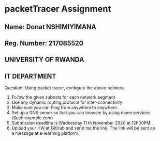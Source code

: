 # packetTracer Assignment
## Name: Donat NSHIMIYIMANA
## Reg. Number: 217085520
## UNIVERSITY OF RWANDA
## IT DEPARTMENT


Question:
Using packet tracer, configure the above network.
1. Follow the given subnets for each network segment
2. Use any dynamic routing protocol for inter-connectivity
3. Make sure you can Ping from anywhere to anywhere.
4. Set up a DNS server so that you can browser by using name services (Such example.com)
5. Submission deadline is Wednesday 11 th November 2020 at 12h00PM.
6. Upload your HW at GitHub and send me the link. The link will be sent as a message at e-learning platform.
